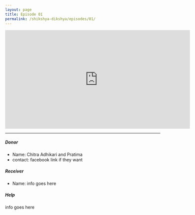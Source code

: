 ```yaml
---
layout: page
title: Episode 01
permalink: /shikshya-dikshya/episodes/01/
---
```

<embed src="https://www.youtube.com/embed/R7aCOI4DuA0" width="600" height="320" controller="true">

-------

##### Donor

* Name: Chitra Adhikari and Pratima
* contact: facebook link if they want  

##### Receiver

* Name: info goes here

##### Help

info goes here
